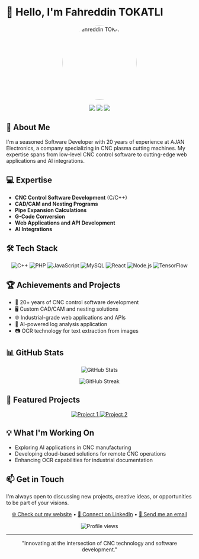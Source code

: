 # 👋 Hello, I'm Fahreddin TOKATLI

<p align="center">
  <img src="https://www.ajancnc.com/ai/kodoku/fahreddintokatli.jpg" alt="Fahreddin TOKATLI" width="200" height="200" style="border-radius:50%;">
</p>

<p align="center">
  <a href="https://www.linkedin.com/in/fahreddin-tokatli-262a5342"><img src="https://img.shields.io/badge/-LinkedIn-0077B5?style=flat-square&logo=LinkedIn&logoColor=white"/></a>
  <a href="https://twitter.com/your-twitter"><img src="https://img.shields.io/badge/-Twitter-1DA1F2?style=flat-square&logo=Twitter&logoColor=white"/></a>
  <a href="mailto:your.email@example.com"><img src="https://img.shields.io/badge/-Email-D14836?style=flat-square&logo=Gmail&logoColor=white"/></a>
</p>

## 🚀 About Me

I'm a seasoned Software Developer with 20 years of experience at AJAN Electronics, a company specializing in CNC plasma cutting machines. My expertise spans from low-level CNC control software to cutting-edge web applications and AI integrations.

## 💻 Expertise

- **CNC Control Software Development** (C/C++)
- **CAD/CAM and Nesting Programs**
- **Pipe Expansion Calculations**
- **G-Code Conversion**
- **Web Applications and API Development**
- **AI Integrations**

## 🛠️ Tech Stack

<p align="center">
  <img src="https://img.shields.io/badge/-C++-00599C?style=for-the-badge&logo=c%2B%2B&logoColor=white" alt="C++">
  <img src="https://img.shields.io/badge/-PHP-777BB4?style=for-the-badge&logo=php&logoColor=white" alt="PHP">
  <img src="https://img.shields.io/badge/-JavaScript-F7DF1E?style=for-the-badge&logo=javascript&logoColor=black" alt="JavaScript">
  <img src="https://img.shields.io/badge/-MySQL-4479A1?style=for-the-badge&logo=mysql&logoColor=white" alt="MySQL">
  <img src="https://img.shields.io/badge/-React-61DAFB?style=for-the-badge&logo=react&logoColor=black" alt="React">
  <img src="https://img.shields.io/badge/-Node.js-339933?style=for-the-badge&logo=node.js&logoColor=white" alt="Node.js">
  <img src="https://img.shields.io/badge/-TensorFlow-FF6F00?style=for-the-badge&logo=tensorflow&logoColor=white" alt="TensorFlow">
</p>

## 🏆 Achievements and Projects

- 🔧 20+ years of CNC control software development
- 🖥️ Custom CAD/CAM and nesting solutions
- 🌐 Industrial-grade web applications and APIs
- 🤖 AI-powered log analysis application
- 📷 OCR technology for text extraction from images

## 📊 GitHub Stats

<p align="center">
  <img src="https://github-readme-stats.vercel.app/api?username=YOUR_GITHUB_USERNAME&show_icons=true&count_private=true&theme=react" alt="GitHub Stats" />
</p>

<p align="center">
  <img src="https://github-readme-streak-stats.herokuapp.com/?user=YOUR_GITHUB_USERNAME&theme=react" alt="GitHub Streak" />
</p>

## 🌟 Featured Projects

<p align="center">
  <a href="https://github.com/YOUR_GITHUB_USERNAME/project1">
    <img src="https://github-readme-stats.vercel.app/api/pin/?username=YOUR_GITHUB_USERNAME&repo=project1&theme=react" alt="Project 1" />
  </a>
  <a href="https://github.com/YOUR_GITHUB_USERNAME/project2">
    <img src="https://github-readme-stats.vercel.app/api/pin/?username=YOUR_GITHUB_USERNAME&repo=project2&theme=react" alt="Project 2" />
  </a>
</p>

## 💡 What I'm Working On

- Exploring AI applications in CNC manufacturing
- Developing cloud-based solutions for remote CNC operations
- Enhancing OCR capabilities for industrial documentation

## 📫 Get in Touch

I'm always open to discussing new projects, creative ideas, or opportunities to be part of your visions.

<p align="center">
  <a href="https://www.ajanfahri.com">🌐 Check out my website</a> •
  <a href="https://www.linkedin.com/in/fahreddin-tokatli-262a5342">💼 Connect on LinkedIn</a> •
  <a href="mailto:ajanfahri@ajanfahri.com">📧 Send me an email</a>
</p>

<p align="center">
  <img src="https://komarev.com/ghpvc/?username=YOUR_GITHUB_USERNAME&color=blueviolet&style=flat-square&label=Profile+Views" alt="Profile views">
</p>

---

<p align="center">
  "Innovating at the intersection of CNC technology and software development."
</p>